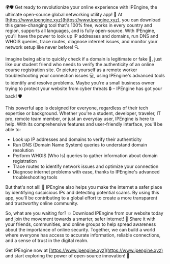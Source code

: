 🌍🛡️ Get ready to revolutionize your online experience with IPEngine, the ultimate open-source global networking utility app! 🚀 At [https://www.ipengine.xyz](https://www.ipengine.xyz), you can download this game-changing tool that's 100% free, works in every country and region, supports all languages, and is fully open-source. With IPEngine, you'll have the power to look up IP addresses and domains, run DNS and WHOIS queries, trace routes, diagnose internet issues, and monitor your network setup like never before! 🔍

Imagine being able to quickly check if a domain is legitimate or fake 🤔, just like our student friend who needs to verify the authenticity of an online course registration site. Or picture yourself as a remote worker troubleshooting your connection issues 💻, using IPEngine's advanced tools to identify and resolve problems. Maybe you're a small business owner trying to protect your website from cyber threats 🔒 – IPEngine has got your back! 🛡️

This powerful app is designed for everyone, regardless of their tech expertise or background. Whether you're a student, developer, traveler, IT pro, remote team member, or just an everyday user, IPEngine is here to help. With its comprehensive features and user-friendly interface, you'll be able to:

* Look up IP addresses and domains to verify their authenticity
* Run DNS (Domain Name System) queries to understand domain resolution
* Perform WHOIS (Who Is) queries to gather information about domain registration
* Trace routes to identify network issues and optimize your connection
* Diagnose internet problems with ease, thanks to IPEngine's advanced troubleshooting tools

But that's not all! 🌟 IPEngine also helps you make the internet a safer place by identifying suspicious IPs and detecting potential scams. By using this app, you'll be contributing to a global effort to create a more transparent and trustworthy online community.

So, what are you waiting for? 💥 Download IPEngine from our website today and join the movement towards a smarter, safer internet! 🌈 Share it with your friends, communities, and online groups to help spread awareness about the importance of online security. Together, we can build a world where everyone has access to accurate information, reliable connections, and a sense of trust in the digital realm.

Get IPEngine now at [https://www.ipengine.xyz](https://www.ipengine.xyz) and start exploring the power of open-source innovation! 🚀